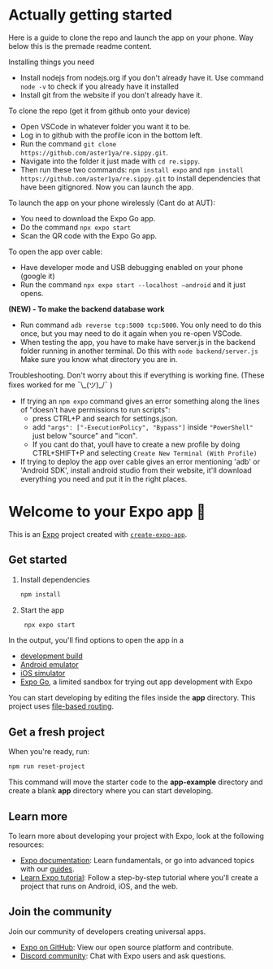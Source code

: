 # Actually getting started

Here is a guide to clone the repo and launch the app on your phone. Way below this is the premade readme content.

Installing things you need
- Install nodejs from nodejs.org if you don't already have it. Use command `node -v` to check if you already have it installed
- Install git from the website if you don't already have it.

To clone the repo (get it from github onto your device)
- Open VSCode in whatever folder you want it to be.
- Log in to github with the profile icon in the bottom left.
- Run the command `git clone https://github.com/aster1ya/re.sippy.git`.
- Navigate into the folder it just made with `cd re.sippy`.
- Then run these two commands: `npm install expo` and `npm install https://github.com/aster1ya/re.sippy.git` to install dependencies that have been gitignored. Now you can launch the app. 

To launch the app on your phone wirelessly (Cant do at AUT):
- You need to download the Expo Go app.
- Do the command `npx expo start`
- Scan the QR code with the Expo Go app.

To open the app over cable:
- Have developer mode and USB debugging enabled on your phone (google it)
- Run the command `npx expo start --localhost –android` and it just opens.

**(NEW) - To make the backend database work**
- Run command `adb reverse tcp:5000 tcp:5000`. You only need to do this once, but you may need to do it again when you re-open VSCode.
- When testing the app, you have to make have server.js in the backend folder running in another terminal. Do this with `node backend/server.js` Make sure you know what directory you are in.

Troubleshooting. Don't worry about this if everything is working fine. (These fixes worked for me ¯\\\_(ツ)\_/¯ )
- If trying an `npm expo` command gives an error something along the lines of "doesn't have permissions to run scripts":
   - press CTRL+P and search for settings.json.
   - add `"args": ["-ExecutionPolicy", "Bypass"]` inside `"PowerShell"` just below "source" and "icon". 
   - If you cant do that, youll have to create a new profile by doing CTRL+SHIFT+P and selecting `Create New Terminal (With Profile)` 
- If trying to deploy the app over cable gives an error mentioning 'adb' or 'Android SDK', install android studio from their website, it'll download everything you need and put it in the right places.



# Welcome to your Expo app 👋

This is an [Expo](https://expo.dev) project created with [`create-expo-app`](https://www.npmjs.com/package/create-expo-app).

## Get started

1. Install dependencies

   ```bash
   npm install
   ```

2. Start the app

   ```bash
    npx expo start
   ```

In the output, you'll find options to open the app in a

- [development build](https://docs.expo.dev/develop/development-builds/introduction/)
- [Android emulator](https://docs.expo.dev/workflow/android-studio-emulator/)
- [iOS simulator](https://docs.expo.dev/workflow/ios-simulator/)
- [Expo Go](https://expo.dev/go), a limited sandbox for trying out app development with Expo

You can start developing by editing the files inside the **app** directory. This project uses [file-based routing](https://docs.expo.dev/router/introduction).

## Get a fresh project

When you're ready, run:

```bash
npm run reset-project
```

This command will move the starter code to the **app-example** directory and create a blank **app** directory where you can start developing.

## Learn more

To learn more about developing your project with Expo, look at the following resources:

- [Expo documentation](https://docs.expo.dev/): Learn fundamentals, or go into advanced topics with our [guides](https://docs.expo.dev/guides).
- [Learn Expo tutorial](https://docs.expo.dev/tutorial/introduction/): Follow a step-by-step tutorial where you'll create a project that runs on Android, iOS, and the web.

## Join the community

Join our community of developers creating universal apps.

- [Expo on GitHub](https://github.com/expo/expo): View our open source platform and contribute.
- [Discord community](https://chat.expo.dev): Chat with Expo users and ask questions.
